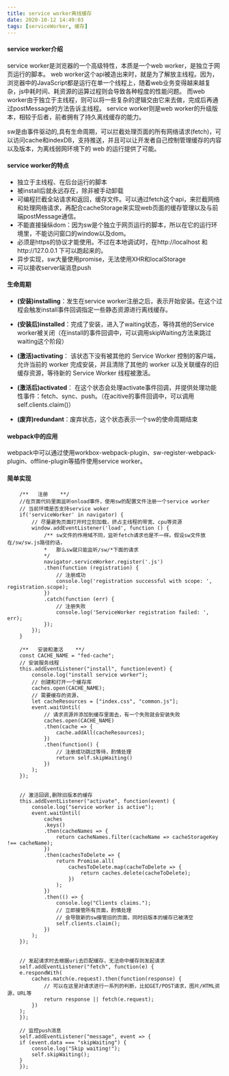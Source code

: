 ```yaml
---
title: service worker离线缓存
date: 2020-10-12 14:49:03
tags: [serviceWorker, 缓存]
---
```

#### service worker介绍
service worker是浏览器的一个高级特性，本质是一个web worker，是独立于网页运行的脚本。 web worker这个api被造出来时，就是为了解放主线程。因为，浏览器中的JavaScript都是运行在单一个线程上，随着web业务变得越来越复杂，js中耗时间、耗资源的运算过程则会导致各种程度的性能问题。 而web worker由于独立于主线程，则可以将一些复杂的逻辑交由它来去做，完成后再通过postMessage的方法告诉主线程。 service worker则是web worker的升级版本，相较于后者，前者拥有了持久离线缓存的能力。

sw是由事件驱动的,具有生命周期，可以拦截处理页面的所有网络请求(fetch)，可以访问cache和indexDB，支持推送，并且可以让开发者自己控制管理缓存的内容以及版本，为离线弱网环境下的 web 的运行提供了可能。

#### service worker的特点
* 独立于主线程、在后台运行的脚本
* 被install后就永远存在，除非被手动卸载
* 可编程拦截全站请求和返回，缓存文件。可以通过fetch这个api，来拦截网络和处理网络请求，再配合cacheStorage来实现web页面的缓存管理以及与前端postMessage通信。
* 不能直接操纵dom：因为sw是个独立于网页运行的脚本，所以在它的运行环境里，不能访问窗口的window以及dom。
* 必须是https的协议才能使用。不过在本地调试时，在http://localhost 和http://127.0.0.1 下可以跑起来的。
* 异步实现，sw大量使用promise，无法使用XHR和localStorage
* 可以接收server端消息push

#### 生命周期
+ **(安装)installing**：发生在service worker注册之后，表示开始安装。在这个过程会触发install事件回调指定一些静态资源进行离线缓存。

+ **(安装后)installed**：完成了安装，进入了waiting状态，等待其他的Service worker被关闭（在install的事件回调中，可以调用skipWaiting方法来跳过waiting这个阶段）

+ **(激活)activating**： 该状态下没有被其他的 Service Worker 控制的客户端，允许当前的 worker 完成安装，并且清除了其他的 worker 以及关联缓存的旧缓存资源，等待新的 Service Worker 线程被激活。

+ **(激活后)activated**： 在这个状态会处理activate事件回调，并提供处理功能性事件：fetch、sync、push。（在acitive的事件回调中，可以调用self.clients.claim()）

+ **(废弃)redundant**：废弃状态，这个状态表示一个sw的使命周期结束

#### webpack中的应用
webpack中可以通过使用workbox-webpack-plugin、sw-register-webpack-plugin、offline-plugin等插件使用service worker。

#### 简单实现
```
	/**   注册    **/
	//在页面代码里面监听onload事件，使用sw的配置文件注册一个service worker
	// 当前环境是否支持service woker
	if('serviceWorker' in navigator) {
		// 尽量避免页面打开时立刻加载，挤占主线程的带宽、cpu等资源
		window.addEventListener('load', function () {
			/** sw文件的作用域不同，监听fetch请求也是不一样。假设sw文件放在/sw/sw.js路径的话，
			*	那么sw就只能监听/sw/*下面的请求
			*/
			navigator.serviceWorker.register('.js')
			.then(function (registration) {
				// 注册成功
				console.log('registration successful with scope: ', registration.scope);
			})
			.catch(function (err) {
				// 注册失败
				console.log('ServiceWorker registration failed: ', err);
			});
		});
	}
```

```
	/**   安装和激活    **/
	const CACHE_NAME = "fed-cache";
	// 安装服务线程
	this.addEventListener("install", function(event) {
		console.log("install service worker");
		// 创建和打开一个缓存库
		caches.open(CACHE_NAME);
		// 需要缓存的资源，
		let cacheResources = ["index.css", "common.js"];
		event.waitUntil(
			// 请求资源并添加到缓存里面去，有一个失败就会安装失败
			caches.open(CACHE_NAME)
			.then(cache => {
				cache.addAll(cacheResources);
			})
			.then(function() {
				// 注册成功跳过等待，酌情处理
				return self.skipWaiting()
			})
		);
	});
	
	
	// 激活回调,删除旧版本的缓存
	this.addEventListener("activate", function(event) {
		console.log("service worker is active");
		event.waitUntil(
			caches
			.keys()
			.then(cacheNames => {
				return cacheNames.filter(cacheName => cacheStorageKey !== cacheName);
			})
			.then(cachesToDelete => {
				return Promise.all(
					cachesToDelete.map(cacheToDelete => {
						return caches.delete(cacheToDelete);
					})
				);
			})
			.then(() => {
				console.log("Clients claims.");
				// 立即接管所有页面，酌情处理
				// 会导致新的sw接管旧的页面，同时旧版本的缓存已被清空
				self.clients.claim();
			})
		);
	});
	
	
	// 发起请求时去根据uri去匹配缓存，无法命中缓存则发起请求
	self.addEventListener("fetch", function(e) {
	e.respondWith(
		caches.match(e.request).then(function(response) {
			// 可以在这里对请求进行一系列的判断，比如GET/POST请求，图片/HTML资源，URL等
			return response || fetch(e.request);
		})
	);
	});
	
	// 监控push消息
	self.addEventListener("message", event => {
	if (event.data === "skipWaiting") {
		console.log("Skip waiting!");
		self.skipWaiting();
	}
	});
```